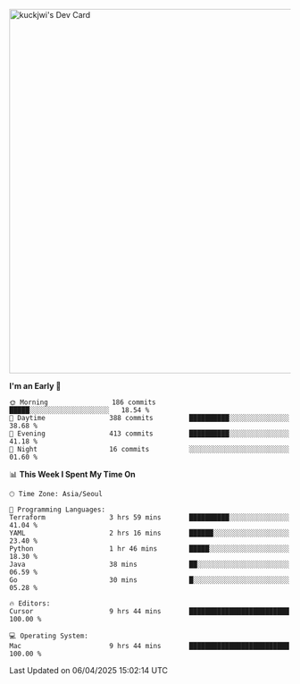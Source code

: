 <a href="https://app.daily.dev/kuckhwancho"><img src="https://api.daily.dev/devcards/v2/efef39c8028947428b3c0b486b9cd9b6.png?r=iz2&type=wide" width="652" alt="kuckjwi's Dev Card"/></a>

<!--START_SECTION:waka-->
**I'm an Early 🐤** 

```text
🌞 Morning                186 commits         █████░░░░░░░░░░░░░░░░░░░░   18.54 % 
🌆 Daytime                388 commits         ██████████░░░░░░░░░░░░░░░   38.68 % 
🌃 Evening                413 commits         ██████████░░░░░░░░░░░░░░░   41.18 % 
🌙 Night                  16 commits          ░░░░░░░░░░░░░░░░░░░░░░░░░   01.60 % 
```


📊 **This Week I Spent My Time On** 

```text
🕑︎ Time Zone: Asia/Seoul

💬 Programming Languages: 
Terraform                3 hrs 59 mins       ██████████░░░░░░░░░░░░░░░   41.04 % 
YAML                     2 hrs 16 mins       ██████░░░░░░░░░░░░░░░░░░░   23.40 % 
Python                   1 hr 46 mins        █████░░░░░░░░░░░░░░░░░░░░   18.30 % 
Java                     38 mins             ██░░░░░░░░░░░░░░░░░░░░░░░   06.59 % 
Go                       30 mins             █░░░░░░░░░░░░░░░░░░░░░░░░   05.28 % 

🔥 Editors: 
Cursor                   9 hrs 44 mins       █████████████████████████   100.00 % 

💻 Operating System: 
Mac                      9 hrs 44 mins       █████████████████████████   100.00 % 
```


 Last Updated on 06/04/2025 15:02:14 UTC
<!--END_SECTION:waka-->
